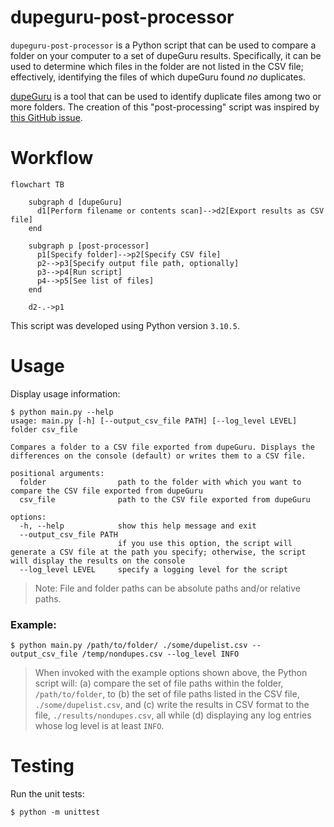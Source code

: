 # dupeguru-post-processor

`dupeguru-post-processor` is a Python script that can be used to compare a folder on your computer to a set of dupeGuru results. Specifically, it can be used to determine which files in the folder are not listed in the CSV file; effectively, identifying the files of which dupeGuru found _no_ duplicates.

[dupeGuru](https://github.com/arsenetar/dupeguru) is a tool that can be used to identify duplicate files among two or more folders. The creation of this "post-processing" script was inspired by [this GitHub issue](https://github.com/arsenetar/dupeguru/issues/218).

# Workflow

```mermaid
flowchart TB

    subgraph d [dupeGuru]
      d1[Perform filename or contents scan]-->d2[Export results as CSV file]
    end
    
    subgraph p [post-processor]
      p1[Specify folder]-->p2[Specify CSV file]
      p2-->p3[Specify output file path, optionally]
      p3-->p4[Run script]
      p4-->p5[See list of files]
    end
    
    d2-.->p1
```

This script was developed using Python version `3.10.5`.

# Usage

Display usage information:

```shell
$ python main.py --help                                                                                                                                                                                                                                 
usage: main.py [-h] [--output_csv_file PATH] [--log_level LEVEL] folder csv_file

Compares a folder to a CSV file exported from dupeGuru. Displays the differences on the console (default) or writes them to a CSV file.

positional arguments:
  folder                path to the folder with which you want to compare the CSV file exported from dupeGuru
  csv_file              path to the CSV file exported from dupeGuru

options:
  -h, --help            show this help message and exit
  --output_csv_file PATH
                        if you use this option, the script will generate a CSV file at the path you specify; otherwise, the script will display the results on the console
  --log_level LEVEL     specify a logging level for the script
```

> Note: File and folder paths can be absolute paths and/or relative paths.

### Example:

```shell
$ python main.py /path/to/folder/ ./some/dupelist.csv --output_csv_file /temp/nondupes.csv --log_level INFO
``` 
> When invoked with the example options shown above, the Python script will: (a) compare the set of file paths within the folder, `/path/to/folder`, to (b) the set of file paths listed in the CSV file, `./some/dupelist.csv`, and (c) write the results in CSV format to the file, `./results/nondupes.csv`, all while (d) displaying any log entries whose log level is at least `INFO`.

# Testing

Run the unit tests:

```shell
$ python -m unittest
```